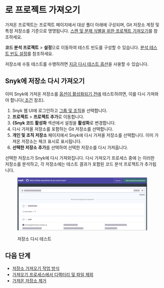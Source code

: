 # 로 프로젝트 가져오기

가져온 프로젝트는 프로젝트 페이지에서 대상 폴더 아래에 구성되며, Git 저장소 계정 및 특정 저장소를 기준으로 명명됩니다. [스캔 및 문제 식별을 위한 프로젝트 가져오기](../../getting-started/#import-a-project-to-scan-and-identify-issues)를 참조하세요.

**코드 분석 프로젝트** > **설정**으로 이동하여 테스트 빈도를 구성할 수 있습니다. [ 분석 테스트 빈도 설정](../../snyk-admin/snyk-projects/#test-frequency-settings)를 참조하세요.

저장소에 수동 테스트를 수행하려면 [지금 다시 테스트 옵션](manage-code-vulnerabilities/#retesting-code-repository)을 사용할 수 있습니다.

## Snyk에 저장소 다시 가져오기

이미 Snyk에 가져온 저장소를 [ 옵션이 활성화되기 전에](configure-snyk-code.md#enable-snyk-code-in-snyk-web-ui) 테스트하려면, 이를 다시 가져와야 합니다([ 조건](configure-snyk-code.md#conditions) 참조).

1. Snyk 웹 UI에 로그인하고 [그룹 및 조직](../../snyk-admin/groups-and-organizations/)을 선택합니다.
2. **프로젝트** > **프로젝트 추가**로 이동합니다.
3. **{Snyk 코드 활성화** 섹션에서 설정을 **활성화**로 변경합니다.
4. 다시 가져올 저장소를 포함하는 Git 저장소를 선택합니다.
5. **개인 및 조직 저장소** 페이지에서 Snyk에 다시 가져올 저장소를 선택합니다. 이미 가져온 저장소는 체크 표시로 표시됩니다.
6. **선택한 저장소 추가**를 선택하여 선택한 저장소를 다시 가져옵니다.

선택한 저장소가 Snyk에 다시 가져와집니다. 다시 가져오기 프로세스 중에 는 이러한 저장소를 분석하고, 각 저장소에는  테스트 결과가 포함된 코드 분석 프로젝트가 추가됩니다.

<figure><img src="../../.gitbook/assets/Re-test repository.png" alt="저장소 다시 테스트"><figcaption><p>저장소 다시 테스트</p></figcaption></figure>

## 다음 단계

* [저장소 가져오기 작업 방식](../import-project-repository/#how-importing-repositories-works)
* [가져오기 프로세스에서 디렉터리 및 파일 제외](../import-project-repository/exclude-directories-and-files-from-project-import.md)
* [가져온 저장소 제거](../import-project-repository/remove-imported-repository-from-a-project.md)